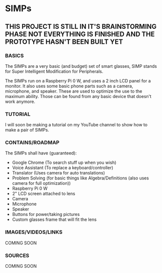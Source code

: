 # SIMPs

## THIS PROJECT IS STILL IN IT'S BRAINSTORMING PHASE NOT EVERYTHING IS FINISHED AND THE PROTOTYPE HASN'T BEEN BUILT YET

### BASICS
The SIMPs are a very basic (and budget) set of smart glasses, SIMP stands for Super Intelligent Modification for Peripherals.

The SIMPs run on a Raspberry Pi 0 W, and uses a 2 inch LCD panel for a monitor. It also uses some basic phone parts such as a camera, microphone, and speaker. These are used to optimize the use to the maximum ability. Those can be found from any basic device that doesn't work anymore. 

### TUTORIAL
I will soon be making a tutorial on my YouTube channel to show how to make a pair of SIMPs.

### CONTAINS/ROADMAP
The SIMPs shall have (guaranteed):
  - Google Chrome (To search stuff up when you wish)
  - Voice Assistant (To replace a keyboard/controller)
  - Translator (Uses camera for auto translations)
  - Problem Solving (for basic things like Algebra/Definitions (also uses camera for full optimization))
  - Raspberry Pi 0 W
  - 2" LCD screen attached to lens
  - Camera
  - Microphone
  - Speaker
  - Buttons for power/taking pictures
  - Custom glasses frame that will fit the lens

### IMAGES/VIDEOS/LINKS
  COMING SOON
  
### SOURCES
  COMING SOON
